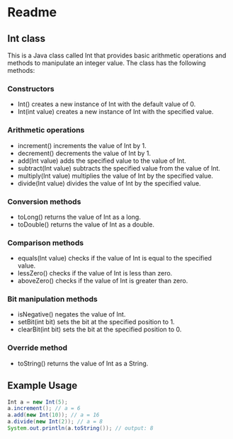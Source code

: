 # Readme

## Int class

This is a Java class called Int that provides basic arithmetic operations and methods to manipulate an integer value. The class has the following methods:

### Constructors
- Int() creates a new instance of Int with the default value of 0.
- Int(int value) creates a new instance of Int with the specified value.

### Arithmetic operations
- increment() increments the value of Int by 1.
- decrement() decrements the value of Int by 1.
- add(Int value) adds the specified value to the value of Int.
- subtract(Int value) subtracts the specified value from the value of Int.
- multiply(Int value) multiplies the value of Int by the specified value.
- divide(Int value) divides the value of Int by the specified value.

### Conversion methods
- toLong() returns the value of Int as a long.
- toDouble() returns the value of Int as a double.

### Comparison methods
- equals(Int value) checks if the value of Int is equal to the specified value.
- lessZero() checks if the value of Int is less than zero.
- aboveZero() checks if the value of Int is greater than zero.

### Bit manipulation methods
- isNegative() negates the value of Int.
- setBit(int bit) sets the bit at the specified position to 1.
- clearBit(int bit) sets the bit at the specified position to 0.

### Override method
- toString() returns the value of Int as a String.

## Example Usage
```Java
Int a = new Int(5);
a.increment(); // a = 6
a.add(new Int(10)); // a = 16
a.divide(new Int(2)); // a = 8
System.out.println(a.toString()); // output: 8